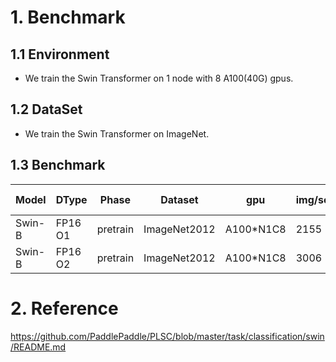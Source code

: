 # 1. Benchmark

## 1.1 Environment

- We train the Swin Transformer on 1 node with 8 A100(40G) gpus.

## 1.2 DataSet
- We train the Swin Transformer on ImageNet.

## 1.3 Benchmark


| Model |DType | Phase | Dataset | gpu | img/sec | Top1 Acc | Official |
| --- | --- | --- | --- | --- | --- | --- | --- |
| Swin-B |FP16 O1|pretrain  |ImageNet2012  |A100*N1C8  |  2155| 0.83362 | 0.835 |
| Swin-B |FP16 O2|pretrain  | ImageNet2012 | A100*N1C8 | 3006 | 0.83223     | 0.835 |

# 2. Reference

https://github.com/PaddlePaddle/PLSC/blob/master/task/classification/swin/README.md

